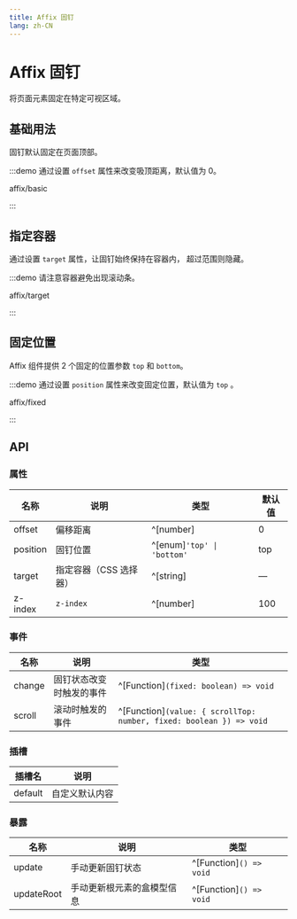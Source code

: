 ```yaml
---
title: Affix 固钉
lang: zh-CN
---
```


# Affix 固钉

将页面元素固定在特定可视区域。

## 基础用法

固钉默认固定在页面顶部。

:::demo 通过设置 `offset` 属性来改变吸顶距离，默认值为 0。

affix/basic

:::

## 指定容器

通过设置 `target` 属性，让固钉始终保持在容器内， 超过范围则隐藏。

:::demo 请注意容器避免出现滚动条。

affix/target

:::

## 固定位置

Affix 组件提供 2 个固定的位置参数 `top` 和 `bottom`。

:::demo 通过设置 `position` 属性来改变固定位置，默认值为 `top` 。

affix/fixed

:::

## API

### 属性

| 名称       | 说明            | 类型                          | 默认值 |
| -------- | ------------- | --------------------------- | --- |
| offset   | 偏移距离          | ^[number]                   | 0   |
| position | 固钉位置          | ^[enum]`'top' \| 'bottom'` | top |
| target   | 指定容器（CSS 选择器） | ^[string]                   | —   |
| z-index  | `z-index`     | ^[number]                   | 100 |

### 事件

| 名称     | 说明           | 类型                                                                     |
| ------ | ------------ | ---------------------------------------------------------------------- |
| change | 固钉状态改变时触发的事件 | ^[Function]`(fixed: boolean) => void`                               |
| scroll | 滚动时触发的事件     | ^[Function]`(value: { scrollTop: number, fixed: boolean }) => void` |

### 插槽

| 插槽名     | 说明      |
| ------- | ------- |
| default | 自定义默认内容 |

### 暴露

| 名称         | 说明            | 类型                         |
| ---------- | ------------- | -------------------------- |
| update     | 手动更新固钉状态      | ^[Function]`() => void` |
| updateRoot | 手动更新根元素的盒模型信息 | ^[Function]`() => void` |
